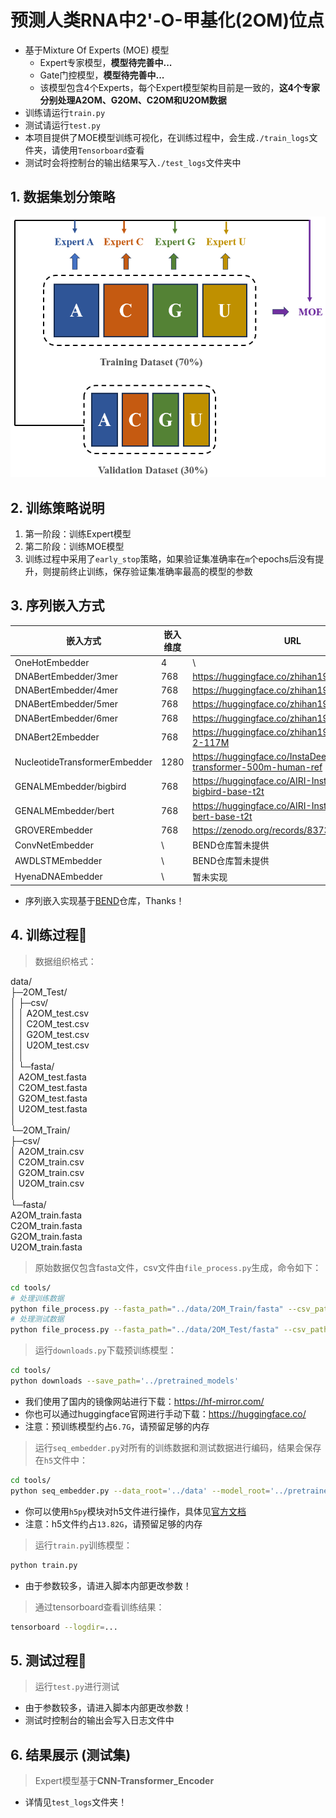 # 预测人类RNA中2'-O-甲基化(2OM)位点

- 基于Mixture Of Experts (MOE) 模型
  - Expert专家模型，**模型待完善中...**
  - Gate门控模型，**模型待完善中...**
  - 该模型包含4个Experts，每个Expert模型架构目前是一致的，**这4个专家分别处理A2OM、G2OM、C2OM和U2OM数据**
- 训练请运行`train.py`
- 测试请运行`test.py`
- 本项目提供了MOE模型训练可视化，在训练过程中，会生成`./train_logs`文件夹，请使用`Tensorboard`查看
- 测试时会将控制台的输出结果写入`./test_logs`文件夹中

## 1. 数据集划分策略

<img src="img/image-20240128191719121.png" alt="image-20240128191719121" style="zoom: 67%;" />

## 2. 训练策略说明

1. 第一阶段：训练Expert模型
2. 第二阶段：训练MOE模型
3. 训练过程中采用了`early_stop`策略，如果验证集准确率在`m`个epochs后没有提升，则提前终止训练，保存验证集准确率最高的模型的参数 

## 3. 序列嵌入方式

| 嵌入方式                      | 嵌入维度 | URL                                                          |
| ----------------------------- | -------- | ------------------------------------------------------------ |
| OneHotEmbedder                | 4        | \                                                            |
| DNABertEmbedder/3mer          | 768      | https://huggingface.co/zhihan1996/DNA_bert_3                 |
| DNABertEmbedder/4mer          | 768      | https://huggingface.co/zhihan1996/DNA_bert_4                 |
| DNABertEmbedder/5mer          | 768      | https://huggingface.co/zhihan1996/DNA_bert_5                 |
| DNABertEmbedder/6mer          | 768      | https://huggingface.co/zhihan1996/DNA_bert_6                 |
| DNABert2Embedder              | 768      | https://huggingface.co/zhihan1996/DNABERT-2-117M             |
| NucleotideTransformerEmbedder | 1280     | https://huggingface.co/InstaDeepAI/nucleotide-transformer-500m-human-ref |
| GENALMEmbedder/bigbird        | 768      | https://huggingface.co/AIRI-Institute/gena-lm-bigbird-base-t2t |
| GENALMEmbedder/bert           | 768      | https://huggingface.co/AIRI-Institute/gena-lm-bert-base-t2t  |
| GROVEREmbedder                | 768      | https://zenodo.org/records/8373117                           |
| ConvNetEmbedder               | \        | BEND仓库暂未提供                                             |
| AWDLSTMEmbedder               | \        | BEND仓库暂未提供                                             |
| HyenaDNAEmbedder              | \        | 暂未实现                                                     |

- 序列嵌入实现基于[BEND](https://github.com/frederikkemarin/BEND)仓库，Thanks！

## 4. 训练过程🎄

> 数据组织格式：

data/  
├─2OM_Test/  
│  ├─csv/  
│  │      A2OM_test.csv  
│  │      C2OM_test.csv  
│  │      G2OM_test.csv  
│  │      U2OM_test.csv  
│  │  
│  └─fasta/  
│          A2OM_test.fasta  
│          C2OM_test.fasta  
│          G2OM_test.fasta  
│          U2OM_test.fasta  
│  
└─2OM_Train/  
    ├─csv/  
    │      A2OM_train.csv  
    │      C2OM_train.csv  
    │      G2OM_train.csv  
    │      U2OM_train.csv  
    │  
    └─fasta/  
            A2OM_train.fasta  
            C2OM_train.fasta  
            G2OM_train.fasta  
            U2OM_train.fasta

> 原始数据仅包含fasta文件，csv文件由`file_process.py`生成，命令如下：

```bash
cd tools/
# 处理训练数据
python file_process.py --fasta_path="../data/2OM_Train/fasta" --csv_path="../data/2OM_Train/csv" --need_convert_U2T=True
# 处理测试数据
python file_process.py --fasta_path="../data/2OM_Test/fasta" --csv_path="../data/2OM_Test/csv" --need_convert_U2T=True
```

> 运行`downloads.py`下载预训练模型：

```bash
cd tools/
python downloads --save_path='../pretrained_models'
```
- 我们使用了国内的镜像网站进行下载：https://hf-mirror.com/
- 你也可以通过huggingface官网进行手动下载：https://huggingface.co/
- 注意：预训练模型约占`6.7G`，请预留足够的内存

> 运行`seq_embedder.py`对所有的训练数据和测试数据进行编码，结果会保存在`h5`文件中：

```bash
cd tools/
python seq_embedder.py --data_root='../data' --model_root='../pretrained_models' --h5_file='../embed.h5' --device='cuda:0'
```

- 你可以使用`h5py`模块对h5文件进行操作，具体见[官方文档](https://docs.h5py.org/en/stable/index.html)
- 注意：h5文件约占`13.82G`，请预留足够的内存

> 运行`train.py`训练模型：

```bash
python train.py
```

- 由于参数较多，请进入脚本内部更改参数！

> 通过tensorboard查看训练结果：

```bash
tensorboard --logdir=...
```

## 5. 测试过程🎄

> 运行`test.py`进行测试

- 由于参数较多，请进入脚本内部更改参数！
- 测试时控制台的输出会写入日志文件中

## 6. 结果展示 (测试集)

> Expert模型基于**CNN-Transformer_Encoder**

- 详情见`test_logs`文件夹！

